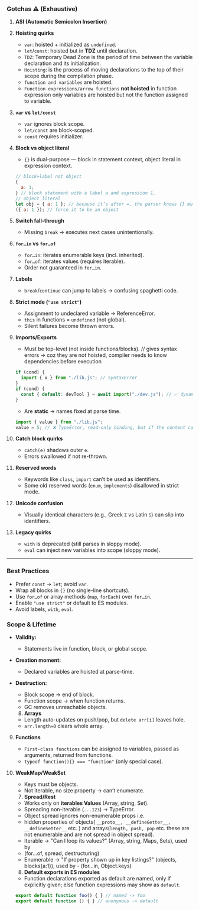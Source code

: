 ### Gotchas ⚠️ (Exhaustive)

1. **ASI (Automatic Semicolon Insertion)**

2. **Hoisting quirks**

   - `var`: hoisted + initialized as `undefined`.
   - `let`/`const`: hoisted but in **TDZ** until declaration.
   - `TDZ`: Temporary Dead Zone is the period of time between the variable declaration and its initialization.
   - `Hoisting`: is the process of moving declarations to the top of their scope during the compilation phase.
   - `function and variables` are hoisted.
   - `Function expressions/arrow functions` **not hoisted** in function expression only variables are hoisted but not the function assigned to variable.

3. **`var` vs `let/const`**

   - `var` ignores block scope.
   - `let/const` are block-scoped.
   - `const` requires initializer.

4. **Block vs object literal**

   - `{}` is dual-purpose — block in statement context, object literal in expression context.

   ```js
   // block+label not object
   {
     a: 1;
   } // block statement with a label a and expression 1,
   // object literal
   let obj = { a: 1 }; // because it’s after =, the parser knows {} must be an expression, so it’s an object
   ({ a: 1 }); // force it to be an object
   ```

5. **Switch fall-through**

   - Missing `break` → executes next cases unintentionally.

6. **`for…in` vs `for…of`**

   - `for…in`: iterates enumerable keys (incl. inherited).
   - `for…of`: iterates values (requires iterable).
   - Order not guaranteed in `for…in`.

7. **Labels**

   - `break`/`continue` can jump to labels → confusing spaghetti code.

8. **Strict mode (`"use strict"`)**

   - Assignment to undeclared variable → ReferenceError.
   - `this` in functions = `undefined` (not global).
   - Silent failures become thrown errors.

9. **Imports/Exports**

   - Must be top-level (not inside functions/blocks). // gives syntax errors -> coz they are not hoisted, compiler needs to know dependencies before execution

   ```js
   if (cond) {
     import { x } from "./lib.js"; // SyntaxError
   }
   if (cond) {
     const { default: devTool } = await import("./dev.js"); // ✅ dynamic import() allows conditional imports and is also hoisted as it is a function expression
   }
   ```

   - Are **static** → names fixed at parse time.

   ```js
   import { value } from "./lib.js";
   value = 5; // ❌ TypeError, read-only binding, but if the content can be changed from the imported file, then it will be allowed, as values referenced not copied
   ```

10. **Catch block quirks**

    - `catch(e)` shadows outer `e`.
    - Errors swallowed if not re-thrown.

11. **Reserved words**

    - Keywords like `class`, `import` can’t be used as identifiers.
    - Some old reserved words (`enum`, `implements`) disallowed in strict mode.

12. **Unicode confusion**

    - Visually identical characters (e.g., Greek `Σ` vs Latin `S`) can slip into identifiers.

13. **Legacy quirks**

    - `with` is deprecated (still parses in sloppy mode).
    - `eval` can inject new variables into scope (sloppy mode).

---

### Best Practices

- Prefer `const` → `let`; avoid `var`.
- Wrap all blocks in `{}` (no single-line shortcuts).
- Use `for…of` or array methods (`map`, `forEach`) over `for…in`.
- Enable `"use strict"` or default to ES modules.
- Avoid labels, `with`, `eval`.

### Scope & Lifetime

- **Validity:**
  - Statements live in function, block, or global scope.
- **Creation moment:**
  - Declared variables are hoisted at parse-time.
- **Destruction:**

  - Block scope → end of block.
  - Function scope → when function returns.
  - GC removes unreachable objects.

  8. **Arrays**

  - Length auto-updates on push/pop, but `delete arr[i]` leaves hole.
  - `arr.length=0` clears whole array.

9. **Functions**

   - `First-class functions` can be assigned to variables, passed as arguments, returned from functions.
   - `typeof function(){} === "function"` (only special case).

10. **WeakMap/WeakSet**

    - Keys must be objects.
    - Not iterable, no size property → can’t enumerate.

    7. **Spread/Rest**

    - Works only on **iterables Values** (Array, string, Set).
    - Spreading non-iterable (`...123`) → TypeError.
    - Object spread ignores non-enumerable props i.e.
    - hidden properties of objects( `__proto__, __defineGetter__, __defineSetter__` etc. ) and arrays(`length, push, pop` etc. these are not enumerable and are not spread in object spread).
    - Iterable → "Can I loop its values?" (Array, string, Maps, Sets), used by
    - (for...of, spread, destructuring)
    - Enumerable → "If property shown up in key listings?" (objects, blocks{a:1}), used by - (for...in, Object.keys)

    8. **Default exports in ES modules**

    - Function declarations exported as default are named, only if explicitly given; else function expressions may show as `default`.

    ```js
    export default function foo() { } // named -> foo
    export default function () { } // anonymous -> default
    ```
